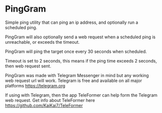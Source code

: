 

# PingGram
Simple ping utility that can ping an ip address, and optionally run a scheduled ping.

PingGram will also optionally send a web request when a scheduled ping is unreachable, or exceeds the timeout.

PingGram will ping the target once every 30 seconds when scheduled.

Timeout is set to 2 seconds, this means if the ping time exceeds 2 seconds, then web request sent.

PingGram was made with Telegram Messenger in mind but any working web request url will work. Telegram is free and available on all major platforms https://telegram.org

If using with Telegram, then the app TeleFormer can help form the Telegram web request. Get info about TeleFormer here https://github.com/KaiKai7/TeleFormer
